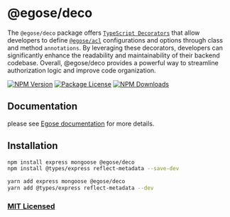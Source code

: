 # @egose/deco

The `@egose/deco` package offers [`TypeScript Decorators`](https://www.typescriptlang.org/docs/handbook/decorators.html) that allow developers to define [`@egose/acl`](../../egose-acl/philosophy/) configurations and options through class and method `annotations`. By leveraging these decorators, developers can significantly enhance the readability and maintainability of their backend codebase. Overall, @egose/deco provides a powerful way to streamline authorization logic and improve code organization.

<a href="https://www.npmjs.com/package/@egose/deco" target="_blank"><img src="https://img.shields.io/npm/v/@egose/deco.svg" alt="NPM Version" /></a>
<a href="https://www.npmjs.com/package/@egose/deco" target="_blank"><img src="https://img.shields.io/npm/l/@egose/deco.svg" alt="Package License" /></a>
<a href="https://www.npmjs.com/package/@egose/deco" target="_blank"><img src="https://img.shields.io/npm/dm/@egose/deco.svg" alt="NPM Downloads" /></a>

## Documentation

please see [Egose documentation](https://egose.github.io/docs/egose-deco/philosophy/) for more details.

## Installation

```sh
npm install express mongoose @egose/deco
npm install @types/express reflect-metadata --save-dev

```

```sh
yarn add express mongoose @egose/deco
yarn add @types/express reflect-metadata --dev
```

### [MIT Licensed](LICENSE)
